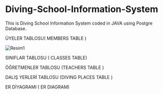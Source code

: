 # Diving-School-Information-System
This is Diving School Information System coded in JAVA using Postgre Database.

ÜYELER TABLOSU( MEMBERS TABLE )

![Resim1](https://user-images.githubusercontent.com/75680845/104840089-51969200-58d6-11eb-8a4d-4407ad5dde35.png)

SINIFLAR TABLOSU  ( CLASSES TABLE)


ÖĞRETMENLER TABLOSU (TEACHERS TABLE )


DALIŞ YERLERİ TABLOSU (DIVING PLACES TABLE )


ER DİYAGRAMI ( ER DIAGRAM)


